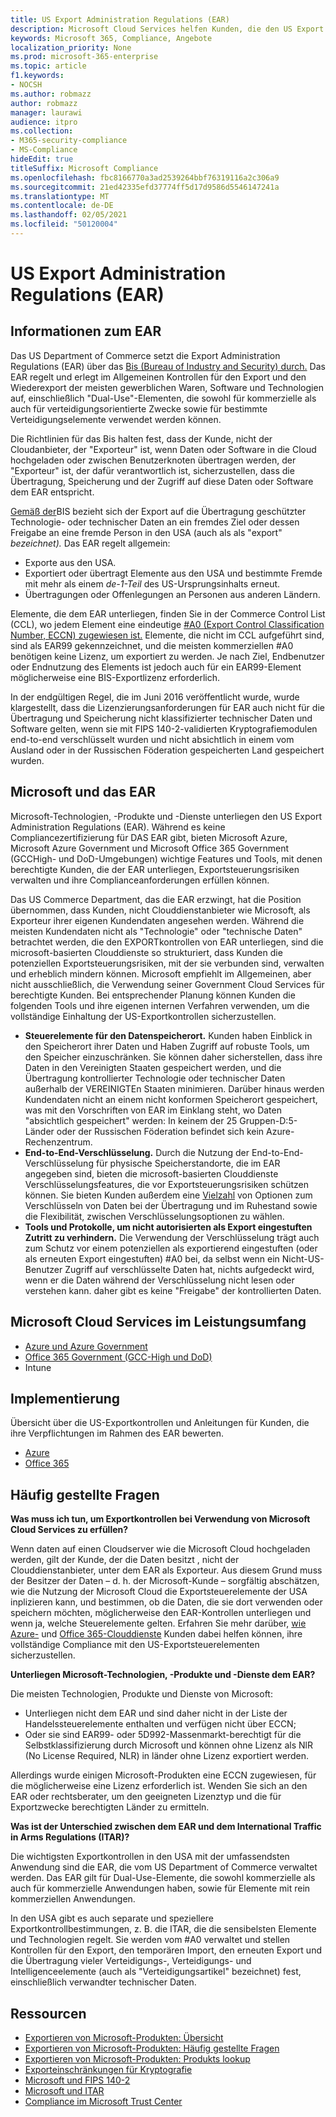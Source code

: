 ```yaml
---
title: US Export Administration Regulations (EAR)
description: Microsoft Cloud Services helfen Kunden, die den US Export Administration Regulations (EAR) unterliegen, ihre Complianceanforderungen zu erfüllen und das Exportkontrollrisiko zu verwalten.
keywords: Microsoft 365, Compliance, Angebote
localization_priority: None
ms.prod: microsoft-365-enterprise
ms.topic: article
f1.keywords:
- NOCSH
ms.author: robmazz
author: robmazz
manager: laurawi
audience: itpro
ms.collection:
- M365-security-compliance
- MS-Compliance
hideEdit: true
titleSuffix: Microsoft Compliance
ms.openlocfilehash: fbc8166770a3ad2539264bbf76319116a2c306a9
ms.sourcegitcommit: 21ed42335efd37774ff5d17d9586d5546147241a
ms.translationtype: MT
ms.contentlocale: de-DE
ms.lasthandoff: 02/05/2021
ms.locfileid: "50120004"
---
```

# <a name="us-export-administration-regulations-ear"></a>US Export Administration Regulations (EAR)

## <a name="about-the-ear"></a>Informationen zum EAR

Das US Department of Commerce setzt die Export Administration Regulations (EAR) über das [Bis (Bureau of Industry and Security) durch.](https://www.bis.doc.gov/) Das EAR regelt und erlegt im Allgemeinen Kontrollen für den Export und den Wiederexport der meisten gewerblichen Waren, Software und Technologien auf, einschließlich "Dual-Use"-Elementen, die sowohl für kommerzielle als auch für verteidigungsorientierte Zwecke sowie für bestimmte Verteidigungselemente verwendet werden können.

Die Richtlinien für das Bis halten fest, dass der Kunde, nicht der Cloudanbieter, der "Exporteur" ist, wenn Daten oder Software in die Cloud hochgeladen oder zwischen Benutzerknoten übertragen werden, der "Exporteur" ist, der dafür verantwortlich ist, sicherzustellen, dass die Übertragung, Speicherung und der Zugriff auf diese Daten oder Software dem EAR entspricht.

[Gemäß der](https://www.bis.doc.gov/index.php/documents/regulation-docs/412-part-734-scope-of-the-export-administration-regulations/file)BIS  bezieht sich der Export auf die Übertragung geschützter Technologie- oder technischer Daten an ein fremdes Ziel oder dessen Freigabe an eine fremde Person in den USA (auch als als "export" *bezeichnet).* Das EAR regelt allgemein:

- Exporte aus den USA.
- Exportiert oder übertragt Elemente aus den USA und bestimmte Fremde mit mehr als einem *de-1-Teil* des US-Ursprungsinhalts erneut.
- Übertragungen oder Offenlegungen an Personen aus anderen Ländern.

Elemente, die dem EAR unterliegen, finden Sie in der Commerce Control List (CCL), wo jedem Element eine eindeutige [#A0 (Export Control Classification Number, ECCN) zugewiesen ist.](https://www.bis.doc.gov/index.php/licensing/commerce-control-list-classification/export-control-classification-number-eccn) Elemente, die nicht im CCL aufgeführt sind, sind als EAR99 gekennzeichnet, und die meisten kommerziellen #A0 benötigen keine Lizenz, um exportiert zu werden. Je nach Ziel, Endbenutzer oder Endnutzung des Elements ist jedoch auch für ein EAR99-Element möglicherweise eine BIS-Exportlizenz erforderlich.

In [](https://www.federalregister.gov/documents/2016/06/03/2016-12734/revisions-to-definitions-in-the-export-administration-regulations)der endgültigen Regel, die im Juni 2016 veröffentlicht wurde, wurde klargestellt, dass die Lizenzierungsanforderungen für EAR auch nicht für die Übertragung und Speicherung nicht klassifizierter technischer Daten und Software gelten, wenn sie mit FIPS 140-2-validierten Kryptografiemodulen end-to-end verschlüsselt wurden und nicht absichtlich in einem vom Ausland oder in der Russischen Föderation gespeicherten Land gespeichert wurden.

## <a name="microsoft-and-the-ear"></a>Microsoft und das EAR

Microsoft-Technologien, -Produkte und -Dienste unterliegen den US Export Administration Regulations (EAR). Während es keine Compliancezertifizierung für DAS EAR gibt, bieten Microsoft Azure, Microsoft Azure Government und Microsoft Office 365 Government (GCCHigh- und DoD-Umgebungen) wichtige Features und Tools, mit denen berechtigte Kunden, die der EAR unterliegen, Exportsteuerungsrisiken verwalten und ihre Complianceanforderungen erfüllen können.

Das US Commerce Department, das die EAR erzwingt, hat die Position übernommen, dass Kunden, nicht Clouddienstanbieter wie Microsoft, als Exporteur ihrer eigenen Kundendaten angesehen werden. Während die meisten Kundendaten nicht als "Technologie" oder "technische Daten" betrachtet werden, die den EXPORTkontrollen von EAR unterliegen, sind die microsoft-basierten Clouddienste so strukturiert, dass Kunden die potenziellen Exportsteuerungsrisiken, mit der sie verbunden sind, verwalten und erheblich mindern können. Microsoft empfiehlt im Allgemeinen, aber nicht ausschließlich, die Verwendung seiner Government Cloud Services für berechtigte Kunden. Bei entsprechender Planung können Kunden die folgenden Tools und ihre eigenen internen Verfahren verwenden, um die vollständige Einhaltung der US-Exportkontrollen sicherzustellen.

- **Steuerelemente für den Datenspeicherort.** Kunden haben Einblick in den Speicherort ihrer Daten und Haben Zugriff auf robuste Tools, um den Speicher einzuschränken. Sie können daher sicherstellen, dass ihre Daten in den Vereinigten Staaten gespeichert werden, und die Übertragung kontrollierter Technologie oder technischer Daten außerhalb der VEREINIGTEn Staaten minimieren. Darüber hinaus werden Kundendaten nicht an einem nicht konformen Speicherort gespeichert, was mit den Vorschriften von EAR im Einklang steht, wo Daten "absichtlich gespeichert" werden: In keinem der 25 Gruppen-D:5-Länder oder der Russischen Föderation befindet sich kein Azure-Rechenzentrum.
- **End-to-End-Verschlüsselung.** Durch die Nutzung der End-to-End-Verschlüsselung für physische Speicherstandorte, die im EAR angegeben sind, bieten die microsoft-basierten Clouddienste Verschlüsselungsfeatures, die vor Exportsteuerungsrisiken schützen können. Sie bieten Kunden außerdem eine [Vielzahl](https://aka.ms/Azure-Encryption-Overview) von Optionen zum Verschlüsseln von Daten bei der Übertragung und im Ruhestand sowie die Flexibilität, zwischen Verschlüsselungsoptionen zu wählen.
- **Tools und Protokolle, um nicht autorisierten als Export eingestuften Zutritt zu verhindern.** Die Verwendung der Verschlüsselung trägt auch zum Schutz vor einem potenziellen als exportierend eingestuften (oder als erneuten Export eingestuften) #A0 bei, da selbst wenn ein Nicht-US-Benutzer Zugriff auf verschlüsselte Daten hat, nichts aufgedeckt wird, wenn er die Daten während der Verschlüsselung nicht lesen oder verstehen kann. daher gibt es keine "Freigabe" der kontrollierten Daten.

## <a name="microsoft-in-scope-cloud-services"></a>Microsoft Cloud Services im Leistungsumfang

- [Azure und Azure Government](https://aka.ms/AzureCompliance)
- [Office 365 Government (GCC-High und DoD)](https://aka.ms/Office-365-Export-Controls)
- Intune

## <a name="how-to-implement"></a>Implementierung

Übersicht über die US-Exportkontrollen und Anleitungen für Kunden, die ihre Verpflichtungen im Rahmen des EAR bewerten.

- [Azure](https://aka.ms/Azure-Export-Controls)
- [Office 365](https://aka.ms/Office-365-Export-Controls)

## <a name="frequently-asked-questions"></a>Häufig gestellte Fragen

**Was muss ich tun, um Exportkontrollen bei Verwendung von Microsoft Cloud Services zu erfüllen?**

Wenn daten auf einen Cloudserver wie die Microsoft Cloud hochgeladen werden, gilt der Kunde, der die Daten besitzt , nicht der Clouddienstanbieter, unter dem EAR als Exporteur. Aus diesem Grund muss der Besitzer der Daten – d. h. der Microsoft-Kunde – sorgfältig abschätzen, wie die Nutzung der Microsoft Cloud die Exportsteuerelemente der USA inplizieren kann, und bestimmen, ob die Daten, die sie dort verwenden oder speichern möchten, möglicherweise den EAR-Kontrollen unterliegen und wenn ja, welche Steuerelemente gelten. Erfahren Sie mehr darüber, [wie Azure-](https://servicetrust.microsoft.com/ViewPage/TrustDocuments?command=Download&downloadType=Document&downloadId=c24c11f2-2cd4-444a-9160-19762855ad3a&docTab=6d000410-c9e9-11e7-9a91-892aae8839ad_FAQ_and_White_Papers) und [Office 365-Clouddienste](https://query.prod.cms.rt.microsoft.com/cms/api/am/binary/RE1s5kI) Kunden dabei helfen können, ihre vollständige Compliance mit den US-Exportsteuerelementen sicherzustellen.

**Unterliegen Microsoft-Technologien, -Produkte und -Dienste dem EAR?**

Die meisten Technologien, Produkte und Dienste von Microsoft:

- Unterliegen nicht dem EAR und sind daher nicht in der Liste der Handelssteuerelemente enthalten und verfügen nicht über ECCN;
- Oder sie sind EAR99- oder 5D992-Massenmarkt-berechtigt für die Selbstklassifizierung durch Microsoft und können ohne Lizenz als NlR (No License Required, NLR) in länder ohne Lizenz exportiert werden.

Allerdings wurde einigen Microsoft-Produkten eine ECCN zugewiesen, für die möglicherweise eine Lizenz erforderlich ist. Wenden Sie sich an den EAR oder rechtsberater, um den geeigneten Lizenztyp und die für Exportzwecke berechtigten Länder zu ermitteln.

**Was ist der Unterschied zwischen dem EAR und dem International Traffic in Arms Regulations (ITAR)?**

Die wichtigsten Exportkontrollen in den USA mit der umfassendsten Anwendung sind die EAR, die vom US Department of Commerce verwaltet werden. Das EAR gilt für Dual-Use-Elemente, die sowohl kommerzielle als auch für kommerzielle Anwendungen haben, sowie für Elemente mit rein kommerziellen Anwendungen.

In den USA gibt es auch separate und speziellere Exportkontrollbestimmungen, z. B. die ITAR, die die sensibelsten Elemente und Technologien regelt. Sie werden vom #A0 verwaltet und stellen Kontrollen für den Export, den temporären Import, den erneuten Export und die Übertragung vieler Verteidigungs-, Verteidigungs- und Intelligenceelemente (auch als "Verteidigungsartikel" bezeichnet) fest, einschließlich verwandter technischer Daten.

## <a name="resources"></a>Ressourcen

- [Exportieren von Microsoft-Produkten: Übersicht](https://www.microsoft.com/exporting/overview.aspx)
- [Exportieren von Microsoft-Produkten: Häufig gestellte Fragen](https://www.microsoft.com/exporting/faq.aspx)
- [Exportieren von Microsoft-Produkten: Produkts lookup](https://www.microsoft.com/exporting/exporting-information.aspx)
- [Exporteinschränkungen für Kryptografie](/windows/uwp/security/export-restrictions-on-cryptography)
- [Microsoft und FIPS 140-2](offering-fips-140-2.md)
- [Microsoft und ITAR](offering-itar.md)
- [Compliance im Microsoft Trust Center](https://www.microsoft.com/trust-center/compliance/compliance-overview)
